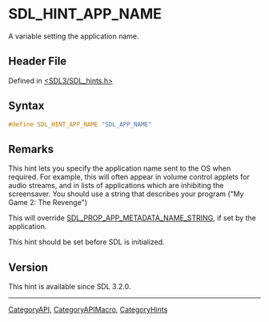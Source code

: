 # SDL_HINT_APP_NAME

A variable setting the application name.

## Header File

Defined in [<SDL3/SDL_hints.h>](https://github.com/libsdl-org/SDL/blob/main/include/SDL3/SDL_hints.h)

## Syntax

```c
#define SDL_HINT_APP_NAME "SDL_APP_NAME"
```

## Remarks

This hint lets you specify the application name sent to the OS when
required. For example, this will often appear in volume control applets for
audio streams, and in lists of applications which are inhibiting the
screensaver. You should use a string that describes your program ("My Game
2: The Revenge")

This will override
[SDL_PROP_APP_METADATA_NAME_STRING](SDL_PROP_APP_METADATA_NAME_STRING), if
set by the application.

This hint should be set before SDL is initialized.

## Version

This hint is available since SDL 3.2.0.

----
[CategoryAPI](CategoryAPI), [CategoryAPIMacro](CategoryAPIMacro), [CategoryHints](CategoryHints)


